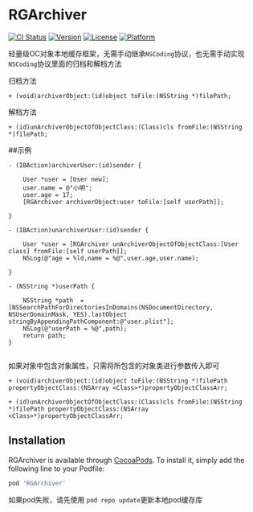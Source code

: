 # RGArchiver

[![CI Status](https://img.shields.io/travis/18607304107@163.com/RGArchiver.svg?style=flat)](https://travis-ci.org/18607304107@163.com/RGArchiver)
[![Version](https://img.shields.io/cocoapods/v/RGArchiver.svg?style=flat)](https://cocoapods.org/pods/RGArchiver)
[![License](https://img.shields.io/cocoapods/l/RGArchiver.svg?style=flat)](https://cocoapods.org/pods/RGArchiver)
[![Platform](https://img.shields.io/cocoapods/p/RGArchiver.svg?style=flat)](https://cocoapods.org/pods/RGArchiver)


轻量级OC对象本地缓存框架，无需手动继承`NSCoding`协议，也无需手动实现`NSCoding`协议里面的归档和解档方法

归档方法
```
+ (void)archiverObject:(id)object toFile:(NSString *)filePath;
```



解档方法

```
+ (id)unArchiverObjectOfObjectClass:(Class)cls fromFile:(NSString *)filePath;     
```

##示例
```
- (IBAction)archiverUser:(id)sender {
    
    User *user = [User new];
    user.name = @"小明";
    user.age = 17;
    [RGArchiver archiverObject:user toFile:[self userPath]];

}

- (IBAction)unarchiverUser:(id)sender {
    
    User *user = [RGArchiver unArchiverObjectOfObjectClass:[User class] fromFile:[self userPath]];
    NSLog(@"age = %ld,name = %@",user.age,user.name);
    
}

- (NSString *)userPath {
    
    NSString *path  = [NSSearchPathForDirectoriesInDomains(NSDocumentDirectory, NSUserDomainMask, YES).lastObject stringByAppendingPathComponent:@"user.plist"];
    NSLog(@"userPath = %@",path);
    return path;
}


```

如果对象中包含对象属性，只需将所包含的对象类进行参数传入即可
```
+ (void)archiverObject:(id)object toFile:(NSString *)filePath propertyObjectClass:(NSArray <Class>*)propertyObjectClassArr;
```
```
+ (id)unArchiverObjectOfObjectClass:(Class)cls fromFile:(NSString *)filePath propertyObjectClass:(NSArray <Class>*)propertyObjectClassArr;
```

## Installation

RGArchiver is available through [CocoaPods](https://cocoapods.org). To install
it, simply add the following line to your Podfile:

```ruby
pod 'RGArchiver'
```

如果pod失败，请先使用 `pod repo update`更新本地pod缓存库


